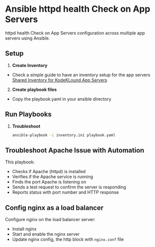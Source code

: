 # Ansible  httpd health Check on App Servers
 httpd health Check on App Servers configuration across multiple app servers using Ansible.

## Setup 

1. **Create Inventory**
- Check a simple guide to have an inventory setup for the app servers
   [Shared Inventory for KodeKLound App Servers](../shared-inventory/README.md)


2. **Create playbook files**
- Copy the playbook.yaml in your ansible directory

## Run Playbooks
1. **Troubleshoot**
   ```bash
   ansible-playbook -i inventory.ini playbook.yaml
   ```


## Troubleshoot Apache Issue with Automation

This playbook:
- Checks if Apache (httpd) is installed
- Verifies if the Apache service is running
- Finds the port Apache is listening on
- Sends a test request to confirm the server is responding
- Reports status with port number and HTTP response

## Config nginx as a load balancer

Configure nginx on the load balancer server:
- Install nginx
- Start and enable the nginx server
- Update nginx config, the http block with `nginx.conf` file

